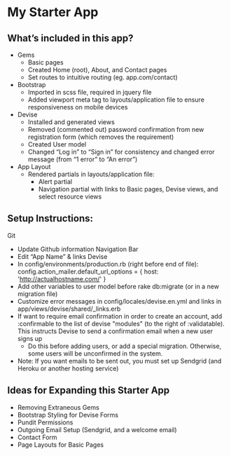 # My Starter App

## What’s included in this app?
+ Gems
  + Basic pages
  + Created Home (root), About, and Contact pages
  + Set routes to intuitive routing (eg. app.com/contact)
+ Bootstrap
  + Imported in scss file, required in jquery file
  + Added viewport meta tag to layouts/application file to ensure responsiveness on mobile devices
+ Devise
  + Installed and generated views
  + Removed (commented out) password confirmation from new registration form (which removes the requirement)
  + Created User model
  + Changed “Log in” to “Sign in” for consistency and changed error message (from “1 error” to “An error”)
+ App Layout
  + Rendered partials in layouts/application file:
    + Alert partial
     + Navigation partial with links to Basic pages, Devise views, and select resource views

## Setup Instructions:
Git
  + Update Github information
Navigation Bar
  + Edit “App Name” & links
Devise
  + In config/environments/production.rb (right before end of file): config.action_mailer.default_url_options = { host:  'http://actualhostname.com/' }
  + Add other variables to user model before rake db:migrate (or in a new migration file)
  + Customize error messages in config/locales/devise.en.yml and links in app/views/devise/shared/_links.erb
  + If want to require email confirmation in order to create an account, add :confirmable to the list of devise "modules" (to the right of :validatable). This instructs Devise to send a confirmation email when a new user signs up
     + Do this before adding users, or add a special migration. Otherwise, some users will be unconfirmed in the system.  
  + Note: If you want emails to be sent out, you must set up Sendgrid (and Heroku or another hosting service)

## Ideas for Expanding this Starter App
+ Removing Extraneous Gems
+ Bootstrap Styling for Devise Forms
+ Pundit Permissions
+ Outgoing Email Setup (Sendgrid, and a welcome email)
+ Contact Form
+ Page Layouts for Basic Pages